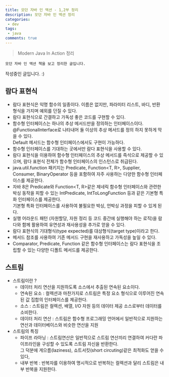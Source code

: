 ```yaml
---
title: 모던 자바 인 액션 - 1,2부 정리
description: 모던 자바 인 액션 정리
categories:
 - dev
tags:
 - java
comments: true
---
```

> Modern Java In Action 정리

`모던 자바 인 액션 책을 보고 정리한 글입니다.` 

작성중인 글입니다. :)

## 람다 표현식
* 람다 표현식은 익명 함수의 일종이다. 이름은 없지만, 파라미터 리스트, 바디, 반환 형식을 가지며 예외를 던질 수 있다.
* 람다 표현식으로 간결하고 가독성 좋은 코드를 구현할 수 있다.
* 함수형 인터페이스는 하나의 추상 메서드만을 정의하는 인터페이스이다. @FunctionalInterface로 나타내어 둘 이상의 추상 메서드를 정의 하지 못하게 막을 수 있다.  
  Default 메서드는 함수형 인터페이스에서도 구현이 가능하다.
* 함수형 인터페이스를 기대하는 곳에서만 람다 표현식을 사용할 수 있다.
* 람다 표현식을 이용하여 함수형 인터페이스의 추상 메서드를 즉석으로 제공할 수 있으며, 람다 표현식 전체가 함수형 인터페이스의 인스턴스로 취급된다.
* java.util.function 패키지는 Predicate<T>, Function<T, R>, Supplier<T>, Consumer<T>, BinaryOperator<T> 등을 포함하여 자주 사용하는 다양한 함수형 인터페이스를 제공한다.
* 자바 8은 Predicate<T>와 Function<T, R>같은 제네릭 함수형 인터페이스와 관련한 박싱 동작을 피할 수 있는 IntPredicate, IntToLongFunction 등과 같은 기본형 특화 인터페이스를 제공한다.  
  기본형 특화 인터페이스를 사용하여 불필요한 박싱, 언박싱 과정을 피할 수 있게 된다.
* 실행 어라운드 패턴 (자원할당, 자원 정리 등 코드 중간에 실행해야 하는 로직)을 람다와 함께 활용하여 유연성과 재사용성을 추가로 얻을 수 있다.
* 람다 표현식의 기대형식(type expected)를 대상형식(target type)이라고 한다.
* 메서드 참조를 사용하여 기존 메서드 구현을 재사용하고 가독성을 높일 수 있다.
* Comparator, Predicate, Function 같은 함수형 인터페이스는 람다 표현식을 조립할 수 있는 다양한 디폴트 메서드를 제공한다.
  
## 스트림
* 스트림이란 ? 
  * 데이터 처리 연산을 지원하도록 소스에서 추출된 연속된 요소이다.
  * 연속된 요소 : 컬렉션과 마찬가지로 스트림은 특정 요소 형식으로 이루어진 연속된 값 집합의 인터페이스를 제공한다.
  * 소스 : 스트림은 컬렉션, 배열, I/O 자원 등의 데이터 제공 소스로부터 데이터를 소비한다.
  * 데이터 처리 연산 : 스트림은 함수형 프로그래밍 언어에서 일반적으로 지원하는 연산과 데이터베이스와 비슷한 연산을 지원
* 스트림의 특징
  * 파이프 라아닝 : 스트림연산은 일반적으로 스트림 연산끼리 연결하여 커다란 파이프라인을 구성할 수 있도록 스트림 자신을 반환한다.  
    그 덕분에 게으름(laziness), 쇼트서킷(short circuting)같은 최적화도 얻을 수 있다,
  * 내부 반복 : 반복자를 이용하여 명시적으로 반복하는 컬렉션과 달리 스트림은 내부 반복을 지원한다. 
